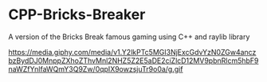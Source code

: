 # CPP-Bricks-Breaker
A version of the Bricks Break famous gaming using C++ and raylib library

https://media.giphy.com/media/v1.Y2lkPTc5MGI3NjExcGdvYzN0ZGw4anczbzBydDJ0MnppZXhoZThvMnl2NHZ5Z2E5aDE2ciZlcD12MV9pbnRlcm5hbF9naWZfYnlfaWQmY3Q9Zw/0qpIX9owzsjuTr9o0a/g.gif
